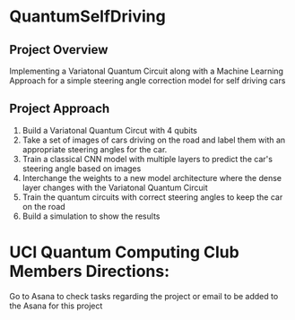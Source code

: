 # QuantumSelfDriving

## Project Overview
Implementing a Variatonal Quantum Circuit along with a Machine Learning Approach for a simple steering angle correction model for self driving cars

## Project Approach
1. Build a Variatonal Quantum Circut with 4 qubits
2. Take a set of images of cars driving on the road and label them with an appropriate steering angles for the car.
3. Train a classical CNN model with multiple layers to predict the car's steering angle based on images
4. Interchange the weights to a new model architecture where the dense layer changes with the Variatonal Quantum Circuit
5. Train the quantum circuits with correct steering angles to keep the car on the road
6. Build a simulation to show the results


# UCI Quantum Computing Club Members Directions: 
Go to Asana to check tasks regarding the project or email to be added to the Asana for this project